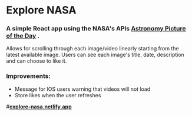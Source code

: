 
# Explore NASA
### A simple React app using the NASA's APIs **[Astronomy Picture of the Day](https://api.nasa.gov#apod)** .
 Allows for scrolling through each image/video linearly starting from the latest available image. Users can see each image's title, date, description and can choose to like it.

 ### Improvements:
 - Message for IOS users warning that videos will not load
 - Store likes when the user refreshes

#**[explore-nasa.netlify.app](https://explore-nasa.netlify.app/)**
